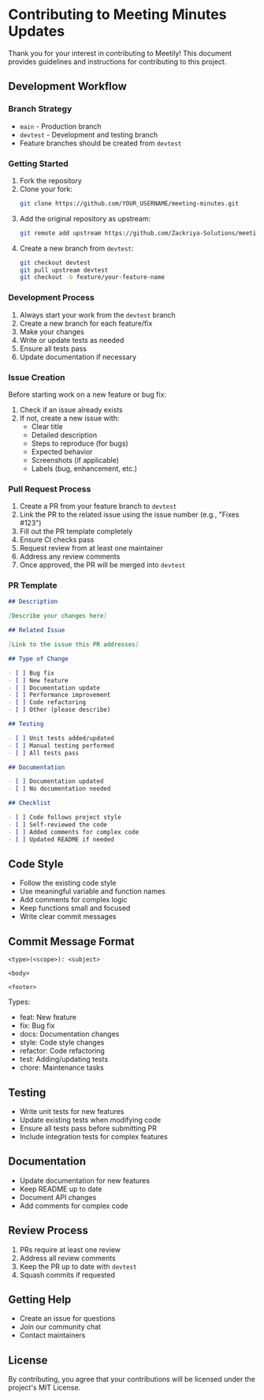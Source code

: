 # Contributing to Meeting Minutes Updates

Thank you for your interest in contributing to Meetily! This document provides guidelines and instructions for contributing to this project.

## Development Workflow

### Branch Strategy

- `main` - Production branch
- `devtest` - Development and testing branch
- Feature branches should be created from `devtest`

### Getting Started

1. Fork the repository
2. Clone your fork:
   ```bash
   git clone https://github.com/YOUR_USERNAME/meeting-minutes.git
   ```
3. Add the original repository as upstream:
   ```bash
   git remote add upstream https://github.com/Zackriya-Solutions/meeting-minutes.git
   ```
4. Create a new branch from `devtest`:
   ```bash
   git checkout devtest
   git pull upstream devtest
   git checkout -b feature/your-feature-name
   ```

### Development Process

1. Always start your work from the `devtest` branch
2. Create a new branch for each feature/fix
3. Make your changes
4. Write or update tests as needed
5. Ensure all tests pass
6. Update documentation if necessary

### Issue Creation

Before starting work on a new feature or bug fix:

1. Check if an issue already exists
2. If not, create a new issue with:
   - Clear title
   - Detailed description
   - Steps to reproduce (for bugs)
   - Expected behavior
   - Screenshots (if applicable)
   - Labels (bug, enhancement, etc.)

### Pull Request Process

1. Create a PR from your feature branch to `devtest`
2. Link the PR to the related issue using the issue number (e.g., "Fixes #123")
3. Fill out the PR template completely
4. Ensure CI checks pass
5. Request review from at least one maintainer
6. Address any review comments
7. Once approved, the PR will be merged into `devtest`

### PR Template

```markdown
## Description

[Describe your changes here]

## Related Issue

[Link to the issue this PR addresses]

## Type of Change

- [ ] Bug fix
- [ ] New feature
- [ ] Documentation update
- [ ] Performance improvement
- [ ] Code refactoring
- [ ] Other (please describe)

## Testing

- [ ] Unit tests added/updated
- [ ] Manual testing performed
- [ ] All tests pass

## Documentation

- [ ] Documentation updated
- [ ] No documentation needed

## Checklist

- [ ] Code follows project style
- [ ] Self-reviewed the code
- [ ] Added comments for complex code
- [ ] Updated README if needed
```

## Code Style

- Follow the existing code style
- Use meaningful variable and function names
- Add comments for complex logic
- Keep functions small and focused
- Write clear commit messages

## Commit Message Format

```
<type>(<scope>): <subject>

<body>

<footer>
```

Types:

- feat: New feature
- fix: Bug fix
- docs: Documentation changes
- style: Code style changes
- refactor: Code refactoring
- test: Adding/updating tests
- chore: Maintenance tasks

## Testing

- Write unit tests for new features
- Update existing tests when modifying code
- Ensure all tests pass before submitting PR
- Include integration tests for complex features

## Documentation

- Update documentation for new features
- Keep README up to date
- Document API changes
- Add comments for complex code

## Review Process

1. PRs require at least one review
2. Address all review comments
3. Keep the PR up to date with `devtest`
4. Squash commits if requested

## Getting Help

- Create an issue for questions
- Join our community chat
- Contact maintainers

## License

By contributing, you agree that your contributions will be licensed under the project's MIT License.
